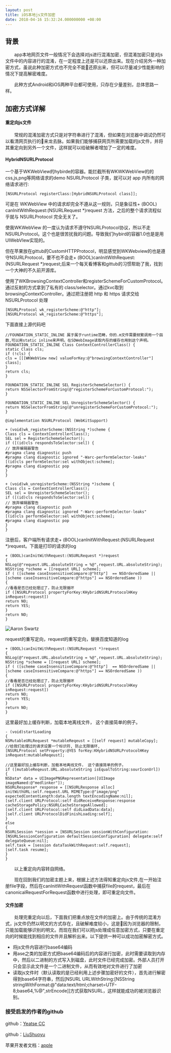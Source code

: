 ```yaml
---
layout: post
title: iOS本地js文件加密
date: 2018-04-16 15:32:24.000000000 +08:00
---
```



背景
-----------

&emsp;&emsp;app本地网页文件一般情况下会选择对js进行混淆加密，但混淆加密只是对js文件中的内容进行的混淆，在一定程度上还是可以还原出来。现在介绍另外一种加密方式，虽说此种加密方式也不完全不能还原出来，但可以尽量减少性能影响的情况下提高解密难度。

&emsp;&emsp;此种方式Android和iOS两种平台都可使用，只存在少量差别，总体思路一样。


加密方式详解
-----------

#### 重定向js文件


&emsp;&emsp;常规的混淆加密方式只是对字符串进行了混淆，但如果在浏览器中调试仍然可以看清网页执行的来龙去脉。如果我们能够捕获网页所需要加载的js文件，并将其重定向到另外一个文件，这样就可以给破解者增加了一定的难度。

#### HybridNSURLProtocol
一个基于WKWebView的hybirde的容器。能拦截所有WKWKWebView的的css,js,png等网络请求的demo
NSURLProtocol 子类，就可以对 app 内所有的网络请求进行:

```
[NSURLProtocol registerClass:[HybridNSURLProtocol class]];

```


可是在 WKWebView 中的请求却完全不遵从这一规则，只是象征性+ (BOOL) canInitWithRequest:(NSURLRequest *)request 方法，之后的整个请求流程似乎就与 NSURLProtocol 完全无关了。

使我WKWebView 的一度认为请求不遵守NSURLProtocol协议，所以不走 NSURLProtocol。这个也是很苦扰我的问题。导致我们hybird的容器1.0也是是用UIWebVIew实现的。


但在苹果放在gittub的CustomHTTPProtocol，明显感觉到WKWebview的也是遵守NSURLProtocol，要不也不会走+ (BOOL)canInitWithRequest:(NSURLRequest *)request;后来一个每天看博客和gittub的习惯帮助了我，找到一个大神的不久前开源库。

使用了WKBrowsingContextController和registerSchemeForCustomProtocol。 通过反射的方式拿到了私有的 class/selector。通过kvc取到browsingContextController。通过把注册把 http 和 https 请求交给 NSURLProtocol 处理
```
[NSURLProtocol wk_registerScheme:@"http"];
[NSURLProtocol wk_registerScheme:@"https"];
```
下面直接上源代码吧

```
//FOUNDATION_STATIC_INLINE 属于属于runtime范畴，你的.m文件需要频繁调用一个函数,可以用static inline来声明。在SDWebImage读取内存的缓存也用到这个声明。
FOUNDATION_STATIC_INLINE Class ContextControllerClass() {
static Class cls;
if (!cls) {
cls = [[[WKWebView new] valueForKey:@"browsingContextController"] class];
}
return cls;
}

FOUNDATION_STATIC_INLINE SEL RegisterSchemeSelector() {
return NSSelectorFromString(@"registerSchemeForCustomProtocol:");
}

FOUNDATION_STATIC_INLINE SEL UnregisterSchemeSelector() {
return NSSelectorFromString(@"unregisterSchemeForCustomProtocol:");
}

@implementation NSURLProtocol (WebKitSupport)

+ (void)wk_registerScheme:(NSString *)scheme {
Class cls = ContextControllerClass();
SEL sel = RegisterSchemeSelector();
if ([(id)cls respondsToSelector:sel]) {
// 放弃编辑器警告
#pragma clang diagnostic push
#pragma clang diagnostic ignored "-Warc-performSelector-leaks"
[(id)cls performSelector:sel withObject:scheme];
#pragma clang diagnostic pop
}
}

+ (void)wk_unregisterScheme:(NSString *)scheme {
Class cls = ContextControllerClass();
SEL sel = UnregisterSchemeSelector();
if ([(id)cls respondsToSelector:sel]) {
// 放弃编辑器警告
#pragma clang diagnostic push
#pragma clang diagnostic ignored "-Warc-performSelector-leaks"
[(id)cls performSelector:sel withObject:scheme];
#pragma clang diagnostic pop
}
}

```
注册后，客户端所有请求走+ (BOOL)canInitWithRequest:(NSURLRequest *)request。下面是打印的请求的log

```
+ (BOOL)canInitWithRequest:(NSURLRequest *)request
{
NSLog(@"request.URL.absoluteString = %@",request.URL.absoluteString);
NSString *scheme = [[request URL] scheme];
if ( ([scheme caseInsensitiveCompare:@"http"]  == NSOrderedSame ||
[scheme caseInsensitiveCompare:@"https"] == NSOrderedSame ))
{
//看看是否已经处理过了，防止无限循环
if ([NSURLProtocol propertyForKey:KHybridNSURLProtocolHKey inRequest:request])
return NO;
return YES;
}
return NO;
}

```

![Aaron Swartz](https://github.com/LiuShuoyu/HybirdWKWebVIew/blob/master/jpeg/WechatLog.jpeg?raw=true)

request的重写定向，request的重写定向，替换百度知道的log
```
+ (BOOL)canInitWithRequest:(NSURLRequest *)request
{
NSLog(@"request.URL.absoluteString = %@",request.URL.absoluteString);
NSString *scheme = [[request URL] scheme];
if ( ([scheme caseInsensitiveCompare:@"http"]  == NSOrderedSame ||
[scheme caseInsensitiveCompare:@"https"] == NSOrderedSame ))
{
//看看是否已经处理过了，防止无限循环
if ([NSURLProtocol propertyForKey:KHybridNSURLProtocolHKey inRequest:request])
return NO;
return YES;
}
return NO;
}

```
这里最好加上缓存判断，加载本地离线文件， 这个直接简单的例子。
``` 
- (void)startLoading
{
NSMutableURLRequest *mutableReqeust = [[self request] mutableCopy];
//给我们处理过的请求设置一个标识符, 防止无限循环,
[NSURLProtocol setProperty:@YES forKey:KHybridNSURLProtocolHKey inRequest:mutableReqeust];

//这里最好加上缓存判断，加载本地离线文件， 这个直接简单的例子。
if ([mutableReqeust.URL.absoluteString isEqualToString:sourIconUrl])
{
NSData* data = UIImagePNGRepresentation([UIImage imageNamed:@"medlinker"]);
NSURLResponse* response = [[NSURLResponse alloc] initWithURL:self.request.URL MIMEType:@"image/png" expectedContentLength:data.length textEncodingName:nil];
[self.client URLProtocol:self didReceiveResponse:response cacheStoragePolicy:NSURLCacheStorageAllowed];
[self.client URLProtocol:self didLoadData:data];
[self.client URLProtocolDidFinishLoading:self];
}
else
{
NSURLSession *session = [NSURLSession sessionWithConfiguration:[NSURLSessionConfiguration defaultSessionConfiguration] delegate:self delegateQueue:nil];
self.task = [session dataTaskWithRequest:self.request];
[self.task resume];
}
}

```


&emsp;&emsp;以上重定向内容转自网络。

&emsp;&emsp;现在回到我们的加密主题上来，根据上述方法得知重定向js文件,在一开始注册file字段，然后在canInitWithRequest函数中捕获file的request，最后在canonicalRequestForRequest函数中进行处理，即可重定向文件。



#### 文件加密

&emsp;&emsp;处理完重定向以后，下面我们把重点放在文件的加密上。由于传统的混淆方式，js文件仍然以明文的方式存在，且破解难度较小，这是因为浏览器的限制，只能加载能够识别的明文。而现在我们可以把js处理成任意加密方式，只要在重定向的时候能找到相应的文件并且解析出来。以下提供一种可以成功加密解密方式。

* 将js文件内容进行base64编码
* 用ase之类的加密方式把base64编码后的内容进行加密，此时需要读取到内存中，然后以二进制的方式写入到磁盘，此时文件已经完成加密。外部人员打开只会显示此文件是一个二进制文件，从而有效地对文件进行了加密
* 读取js文件时（默认读取的是已经利用上述步骤加密好的文件），首先进行解密得到base64字符串，然后[NSURL URLWithString:[NSString stringWithFormat:@"data:text/html;charset=UTF-8;base64,%@",strEncode]]方式获取NSURL，这样就能成功的被浏览器识别。


### 接受启发的作者的github

github：<a href="https://github.com/yeatse/">Yeatse CC</a>

github：<a href="https://github.com/LiuShuoyu/HybirdWKWebVIew">LiuShuoyu</a>

苹果开发者文档：<a href="https://developer.apple.com/library/content/samplecode/CustomHTTPProtocol/Introduction/Intro.html/">apple</a>

